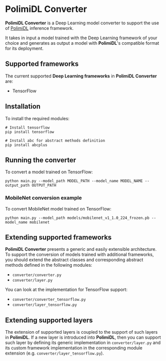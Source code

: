 # PolimiDL Converter

__PolimiDL Converter__ is a Deep Learning model converter to support the use of [PolimiDL](https://github.com/darianfrajberg/polimidl) inference framework.

It takes in input a model trained with the Deep Learning framework of your choice and generates as output a model with __PolimiDL__'s compatible format for its deployment.


## Supported frameworks
The current supported __Deep Learning frameworks__ in __PolimiDL Converter__ are:
* TensorFlow


## Installation
To install the required modules:
```
# Install tensorflow
pip install tensorflow

# Install abc for abstract methods definition
pip install abcplus
```


## Running the converter
To convert a model trained on TensorFlow:
```
python main.py --model_path MODEL_PATH --model_name MODEL_NAME --output_path OUTPUT_PATH
```


### MobileNet conversion example
To convert MobileNet model trained on TensorFlow:
```
python main.py --model_path models/mobilenet_v1_1.0_224_frozen.pb --model_name mobilenet
```


## Extending supported frameworks
__PolimiDL Converter__ presents a generic and easily extensible architecture.
To support the conversion of models trained with additional frameworks, you should extend the abstract classes and corresponding abstract methods defined in the following modules:
* `converter/converter.py`
* `converter/layer.py`

You can look at the implementation for TensorFlow support:
* `converter/converter_tensorflow.py`
* `converter/layer_tensorflow.py`


## Extending supported layers
The extension of supported layers is coupled to the support of such layers in __PolimiDL__.
If a new layer is introduced into __PolimiDL__, then you can support such layer by defining its generic implementation in `converter/layer.py` and its custom framework implementation in the corresponding module extension (e.g. `converter/layer_tensorflow.py`).

